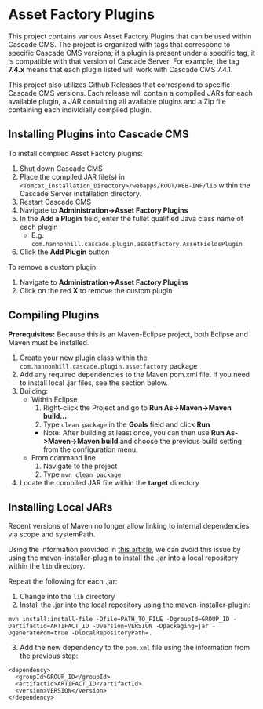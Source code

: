 Asset Factory Plugins
===============

This project contains various Asset Factory Plugins that can be used within Cascade CMS. The project is organized with tags that correspond to specific Cascade CMS versions; if a plugin is present under a specific tag, it is compatible with that version of Cascade Server. For example, the tag **7.4.x** means that each plugin listed will work with Cascade CMS 7.4.1.

This project also utilizes Github Releases that correspond to specific Cascade CMS versions. Each release will contain a compiled JARs for each available plugin, a JAR containing all available plugins and a Zip file containing each individially compiled plugin.

Installing Plugins into Cascade CMS
---------------

To install compiled Asset Factory plugins:

1. Shut down Cascade CMS
2. Place the compiled JAR file(s) in `<Tomcat_Installation_Directory>/webapps/ROOT/WEB-INF/lib` within the Cascade Server installation directory.
3. Restart Cascade CMS
4. Navigate to **Administration->Asset Factory Plugins**
5. In the **Add a Plugin** field, enter the fullet qualified Java class name of each plugin
    - E.g. `com.hannonhill.cascade.plugin.assetfactory.AssetFieldsPlugin`
6. Click the **Add Plugin** button

To remove a custom plugin:

1. Navigate to **Administration->Asset Factory Plugins**
2. Click on the red **X** to remove the custom plugin


Compiling Plugins
---------------

**Prerequisites:** Because this is an Maven-Eclipse project, both Eclipse and Maven must be installed.

1. Create your new plugin class within the `com.hannonhill.cascade.plugin.assetfactory` package
2. Add any required dependencies to the Maven pom.xml file. If you need to install local .jar files, see the section below.
3. Building:
    - Within Eclipse
        1. Right-click the Project and go to **Run As->Maven->Maven build...**
        2. Type `clean package` in the **Goals** field and click **Run**
        - Note: After building at least once, you can then use **Run As->Maven->Maven build** and choose the previous build setting from the configuration menu.
    - From command line
        1. Navigate to the project
        2. Type `mvn clean package`
4. Locate the compiled JAR file within the **target** directory

Installing Local JARs
---

Recent versions of Maven no longer allow linking to internal dependencies via scope and systemPath. 

Using the information provided in [this article](https://softwarecave.org/2014/06/14/adding-external-jars-into-maven-project/), we can avoid this issue by using the maven-installer-plugin to install the .jar into a local repository within the `lib` directory.

Repeat the following for each .jar:

1. Change into the `lib` directory
2. Install the .jar into the local repository using the maven-installer-plugin:
  
  ```
  mvn install:install-file -Dfile=PATH_TO_FILE -DgroupId=GROUP_ID -DartifactId=ARTIFACT_ID -Dversion=VERSION -Dpackaging=jar -DgeneratePom=true -DlocalRepositoryPath=.
  ```
3. Add the new dependency to the `pom.xml` file using the information from the previous step:

  ```
  <dependency>
    <groupId>GROUP_ID</groupId>
	<artifactId>ARTIFACT_ID</artifactId>
	<version>VERSION</version>
  </dependency>
  ```